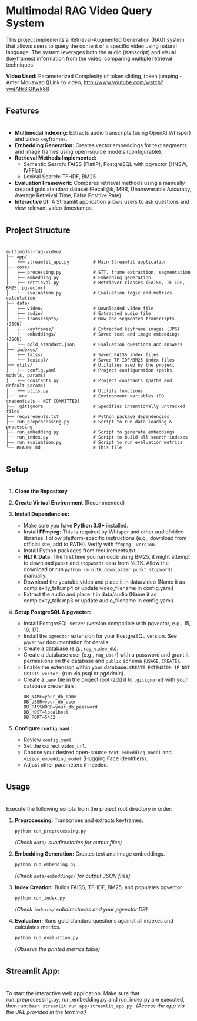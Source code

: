 # Multimodal RAG Video Query System

This project implements a Retrieval-Augmented Generation (RAG) system that allows users to query the content of a specific video using natural language. The system leverages both the audio (transcript) and visual (keyframes) information from the video, comparing multiple retrieval techniques.

**Video Used:** Parameterized Complexity of token sliding, token jumping - Amer Mouawad
([Link to video, http://www.youtube.com/watch?v=dARr3lGKwk8])

# ##################################
## Features
# ##################################

* **Multimodal Indexing:** Extracts audio transcripts (using OpenAI Whisper) and video keyframes.
* **Embedding Generation:** Creates vector embeddings for text segments and image frames using open-source models (configurable).
* **Retrieval Methods Implemented:**
    * Semantic Search: FAISS (FlatIP), PostgreSQL with pgvector (HNSW, IVFFlat)
    * Lexical Search: TF-IDF, BM25
* **Evaluation Framework:** Compares retrieval methods using a manually created gold standard dataset (Recall@k, MRR, Unanswerable Accuracy, Average Retreival Time, False Positive Rate).
* **Interactive UI:** A Streamlit application allows users to ask questions and view relevant video timestamps.

# ##################################
## Project Structure
# ##################################
```text
multimodal-rag-video/
├── app/
│   └── streamlit_app.py         # Main Streamlit application
├── core/
│   ├── processing.py            # STT, frame extraction, segmentation
│   ├── embedding.py             # Embedding generation
│   ├── retrieval.py             # Retriever classes (FAISS, TF-IDF, BM25, pgvector)
│   └── evaluation.py            # Evaluation logic and metrics calculation
├── data/
│   ├── video/                   # Downloaded video file
│   ├── audio/                   # Extracted audio file
│   ├── transcripts/             # Raw and segmented transcripts (JSON)
│   ├── keyframes/               # Extracted keyframe images (JPG)
│   ├── embeddings/              # Saved text and image embeddings (JSON)
│   └── gold_standard.json       # Evaluation questions and answers
├── indexes/
│   ├── faiss/                   # Saved FAISS index files
│   └── lexical/                 # Saved TF-IDF/BM25 index files
├── utils/                       # Utilities used by the project
│   ├── config.yaml              # Project configuration (paths, models, params)
│   ├── constants.py             # Project constants (paths and default params)
│   └── utils.py                 # Utility functions
├── .env                         # Environment variables (DB credentials - NOT COMMITTED)
├── .gitignore                   # Specifies intentionally untracked files
├── requirements.txt             # Python package dependencies
├── run_preprocessing.py         # Script to run data loading & processing
├── run_embedding.py             # Script to generate embeddings
├── run_index.py                 # Script to build all search indexes
├── run_evaluation.py            # Script to run evaluation metrics 
└── README.md                    # This file
```

# ##################################
## Setup
# ##################################

1.  **Clone the Repository**

2.  **Create Virtual Environment** (Recommended)

3.  **Install Dependencies:**
    * Make sure you have **Python 3.9+** installed.
    * Install **FFmpeg**: This is required by Whisper and other audio/video libraries. Follow platform-specific instructions (e.g., download from official site, add to PATH). Verify with `ffmpeg -version`.
    * Install Python packages from requirements.txt
    * **NLTK Data:** The first time you run code using BM25, it might attempt to download `punkt` and `stopwords` data from NLTK. Allow the download or run `python -m nltk.downloader punkt stopwords` manually.
    * Download the youtube video and place it in data/video (Name it as complexity_talk.mp4 or update video_filename in config.yaml)
    * Extract the audio and place it in data/audio (Name it as complexity_talk.mp3 or update audio_filename in config.yaml)   

4.  **Setup PostgreSQL & pgvector:**
    * Install PostgreSQL server (version compatible with pgvector, e.g., 15, 16, 17).
    * Install the `pgvector` extension for your PostgreSQL version. See `pgvector` documentation for details.
    * Create a database (e.g., `rag_video_db`).
    * Create a database user (e.g., `rag_user`) with a password and grant it permissions on the database and `public` schema (`USAGE`, `CREATE`).
    * Enable the extension within your database: `CREATE EXTENSION IF NOT EXISTS vector;` (run via psql or pgAdmin).
    * Create a `.env` file in the project root (add it to `.gitignore`!) with your database credentials:
        ```dotenv
        DB_NAME=your_db_name
        DB_USER=your_db_user
        DB_PASSWORD=your_db_password
        DB_HOST=localhost
        DB_PORT=5432
        ```

5.  **Configure `config.yaml`:**
    * Review `config.yaml`.
    * Set the correct `video_url`.
    * Choose your desired open-source `text_embedding_model` and `vision_embedding_model` (Hugging Face identifiers).
    * Adjust other parameters if needed.

# ##################################
## Usage
# ##################################

Execute the following scripts from the project root directory in order:

1.  **Preprocessing:** Transcribes and extracts keyframes.
    ```bash
    python run_preprocessing.py
    ```
    *(Check `data/` subdirectories for output files)*

2.  **Embedding Generation:** Creates text and image embeddings.
    ```bash
    python run_embedding.py
    ```
    *(Check `data/embeddings/` for output JSON files)*

3.  **Index Creation:** Builds FAISS, TF-IDF, BM25, and populates pgvector.
    ```bash
    python run_index.py
    ```
    *(Check `indexes/` subdirectories and your pgvector DB)*

4.  **Evaluation:** Runs gold standard questions against all indexes and calculates metrics.
    ```bash
    python run_evaluation.py
    ```
    *(Observe the printed metrics table)*

# ##################################
## Streamlit App:
# ##################################

To start the interactive web application. Make sure that run_preprocessing.py, run_embedding.py and run_index.py are executed, then run:
    ```bash
    streamlit run app/streamlit_app.py
    ```
*(Access the app via the URL provided in the terminal)*